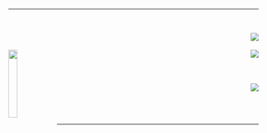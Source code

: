 <hr></hr>
<br></br>
<a href="https://tryhackme.com/p/ang3lo.azevedo"><img src="https://tryhackme-badges.s3.amazonaws.com/ang3lo.azevedo.png" align="right"></a>
<br></br>
<img width="18.75%" height= "18.75%" src="https://assets.tryhackme.com/img/THMlogo.png" align="left"/>
<a href="https://tryhackme.com/p/Ghostzao"><img src="https://tryhackme-badges.s3.amazonaws.com/Ghostzao.png" align="right"></a>
<br></br>
<br></br>
<a href="https://tryhackme.com/p/Reberpower"><img src="https://tryhackme-badges.s3.amazonaws.com/Reberpower.png" align="right"></a>
<br></br>
<br></br>
<hr></hr>
